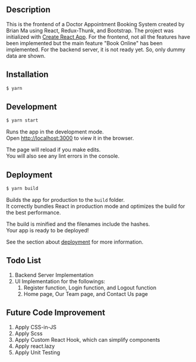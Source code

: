 
## Description

This is the frontend of a Doctor Appointment Booking System created by Brian Ma using React, Redux-Thunk, and Bootstrap. The project was initialized with [Create React App](https://github.com/facebook/create-react-app). For the frontend, not all the features have been implemented but the main feature "Book Online" has been implemented. For the backend server, it is not ready yet. So, only dummy data are shown.

## Installation

```bash
$ yarn
```

## Development

```bash
$ yarn start
```
Runs the app in the development mode.\
Open [http://localhost:3000](http://localhost:3000) to view it in the browser.

The page will reload if you make edits.\
You will also see any lint errors in the console.

## Deployment
```bash
$ yarn build
```
Builds the app for production to the `build` folder.\
It correctly bundles React in production mode and optimizes the build for the best performance.

The build is minified and the filenames include the hashes.\
Your app is ready to be deployed!

See the section about [deployment](https://facebook.github.io/create-react-app/docs/deployment) for more information.

## Todo List
1. Backend Server Implementation
2. UI Implementation for the followings:
    1. Register function, Login function, and Logout function
    2. Home page, Our Team page, and Contact Us page

## Future Code Improvement
1. Apply CSS-in-JS
2. Apply Scss
3. Apply Custom React Hook, which can simplify components
4. Apply react.lazy
5. Apply Unit Testing